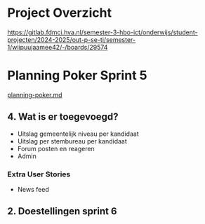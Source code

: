 # Project Overzicht
https://gitlab.fdmci.hva.nl/semester-3-hbo-ict/onderwijs/student-projecten/2024-2025/out-p-se-ti/semester-1/wiipuujaamee42/-/boards/29574
# Planning Poker Sprint 5
[planning-poker.md](planning-poker.md)
## 4. Wat is er toegevoegd?
- Uitslag gemeentelijk niveau per kandidaat
- Uitslag per stembureau per kandidaat
- Forum posten en reageren
- Admin
### Extra User Stories
- News feed
## 2. Doestellingen sprint 6


